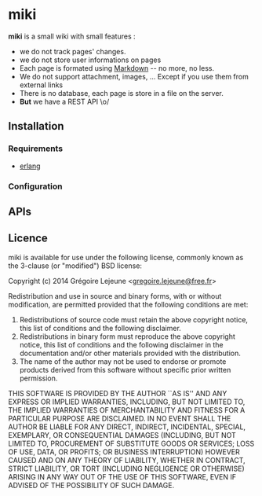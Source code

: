 # miki

**miki** is a small wiki with small features :

* we do not track pages' changes.
* we do not store user informations on pages
* Each page is formated using [Markdown](http://daringfireball.net/projects/markdown/) -- no more, no less.
* We do not support attachment, images, ... Except if you use them from external links
* There is no database, each page is store in a file on the server.
* **But** we have a REST API \o/

## Installation

### Requirements 

* [erlang](http://www.erlang.org)

### Configuration

## APIs

## Licence

miki is available for use under the following license, commonly known as the 3-clause (or "modified") BSD license:

Copyright (c) 2014 Grégoire Lejeune <<gregoire.lejeune@free.fr>>

Redistribution and use in source and binary forms, with or without modification, are permitted provided that the following conditions are met:

1. Redistributions of source code must retain the above copyright notice, this list of conditions and the following disclaimer.
2. Redistributions in binary form must reproduce the above copyright notice, this list of conditions and the following disclaimer in the documentation and/or other materials provided with the distribution.
3. The name of the author may not be used to endorse or promote products derived from this software without specific prior written permission.

THIS SOFTWARE IS PROVIDED BY THE AUTHOR ``AS IS'' AND ANY EXPRESS OR IMPLIED WARRANTIES, INCLUDING, BUT NOT LIMITED TO, THE IMPLIED WARRANTIES OF MERCHANTABILITY AND FITNESS FOR A PARTICULAR PURPOSE ARE DISCLAIMED.  IN NO EVENT SHALL THE AUTHOR BE LIABLE FOR ANY DIRECT, INDIRECT, INCIDENTAL, SPECIAL, EXEMPLARY, OR CONSEQUENTIAL DAMAGES (INCLUDING, BUT NOT LIMITED TO, PROCUREMENT OF SUBSTITUTE GOODS OR SERVICES; LOSS OF USE, DATA, OR PROFITS; OR BUSINESS INTERRUPTION) HOWEVER CAUSED AND ON ANY THEORY OF LIABILITY, WHETHER IN CONTRACT, STRICT LIABILITY, OR TORT (INCLUDING NEGLIGENCE OR OTHERWISE) ARISING IN ANY WAY OUT OF THE USE OF THIS SOFTWARE, EVEN IF ADVISED OF THE POSSIBILITY OF SUCH DAMAGE.

